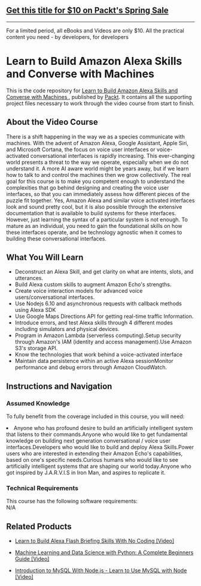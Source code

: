 ## [Get this title for $10 on Packt's Spring Sale](https://www.packt.com/V11573?utm_source=github&utm_medium=packt-github-repo&utm_campaign=spring_10_dollar_2022)
-----
For a limited period, all eBooks and Videos are only $10. All the practical content you need \- by developers, for developers

# Learn to Build Amazon Alexa Skills and Converse with Machines		
This is the code repository for [Learn to Build Amazon Alexa Skills and Converse with Machines	](https://www2.packtpub.com/application-development/learn-build-amazon-alexa-skills-and-converse-machines-video), published by [Packt](https://www.packtpub.com/?utm_source=github). It contains all the supporting project files necessary to work through the video course from start to finish.
## About the Video Course
There is a shift happening in the way we as a species communicate with machines. With the advent of Amazon Alexa, Google Assistant, Apple Siri, and Microsoft Cortana, the focus on voice user interfaces or voice-activated conversational interfaces is rapidly increasing. This ever-changing world presents a threat to the way we operate, especially when we do not understand it. A more AI aware world might be years away, but if we learn how to talk to and control the machines then we grow collectively. The real goal for this course is to make you competent enough to understand the complexities that go behind designing and creating the voice user interfaces, so that you can immediately assess how different pieces of the puzzle fit together. Yes, Amazon Alexa and similar voice activated interfaces look and sound pretty cool, but it is also possible through the extensive documentation that is available to build systems for these interfaces. However, just learning the syntax of a particular system is not enough. To mature as an individual, you need to gain the foundational skills on how these interfaces operate, and be technology agnostic when it comes to building these conversational interfaces.

<H2>What You Will Learn</H2>
<DIV class=book-info-will-learn-text>
<UL>
<LI>Deconstruct an Alexa Skill, and get clarity on what are intents, slots, and utterances.</LI>
<LI>Build Alexa custom skills to augment Amazon Echo's strengths.</LI>
<LI>Create voice interaction models for advanced voice users/conversational interfaces.</LI>
<LI>Use Nodejs 6.10 and asynchronous requests with callback methods using Alexa SDK</LI>
<LI>Use Google Maps Directions API for getting real-time traffic Information.</LI>
<LI>Introduce errors, and test Alexa skills through 4 different modes including simulators and physical devices.</LI>
<LI>Program in Amazon Lambda (serverless computing).Setup security through Amazon's IAM (identity and access management).Use Amazon S3's storage API.</LI>
<LI>Know the technologies that work behind a voice-activated interface</LI>
<LI>Maintain data persistence within an active Alexa sessionMonitor performance and debug errors through Amazon CloudWatch.</LI>
</UL></DIV>

## Instructions and Navigation
### Assumed Knowledge
To fully benefit from the coverage included in this course, you will need:<br/>
<DIV class=book-info-will-learn-text>
<LI>Anyone who has profound desire to build an artificially intelligent system that listens to their commands.Anyone who would like to get fundamental knowledge on building next generation conversational / voice user interfaces.Developers who would like to build and deploy Alexa Skills.Power users who are interested in extending their Amazon Echo's capabilities, based on one's specific needs.Curious humans who would like to see artificially intelligent systems that are shaping our world today.Anyone who got inspired by J.A.R.V.I.S in Iron Man, and aspires to replicate it.</LI> 
<DIV>

### Technical Requirements
This course has the following software requirements:<br/>
N/A

## Related Products
* [Learn to Build Alexa Flash Briefing Skills With No Coding [Video]](https://www.packtpub.com/application-development/learn-build-alexa-flash-briefing-skills-no-coding-video)

* [Machine Learning and Data Science with Python: A Complete Beginners Guide [Video]](https://www.packtpub.com/application-development/machine-learning-and-data-science-python-complete-beginners-guide-video)

* [Introduction to MySQL With Node.js - Learn to Use MySQL with Node [Video]](https://www.packtpub.com/application-development/introduction-mysql-nodejs-learn-use-mysql-node-video)
